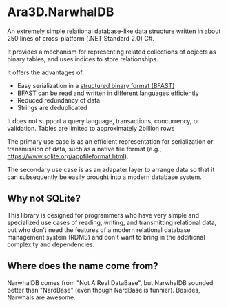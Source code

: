 # Ara3D.NarwhalDB

An extremely simple relational database-like data structure written in about 
250 lines of cross-platform (.NET Standard 2.0) C#. 

It provides a mechanism for representing related collections of objects 
as binary tables, and uses indices to store relationships. 

It offers the advantages of:

* Easy serialization in a [structured binary format (BFAST)](https://github.com/ara3d/ara3d/tree/main/src/Ara3D.Serialization.BFAST)
* BFAST can be read and written in different languages efficiently
* Reduced redundancy of data   
* Strings are deduplicated 

It does not support a query language, transactions, concurrency, 
or validation. Tables are limited to approximately 2billion rows

The primary use case is as an efficient representation for serialization 
or transmission of data, such as a native file format (e.g., 
https://www.sqlite.org/appfileformat.html). 

The secondary use case is as an adapater layer to arrange data so that 
it can subsequently be easily brought into a modern database system. 

## Why not SQLite? 

This library is designed for programmers who have very simple and specialized 
use cases of reading, writing, and transmitting relational data, but who don't
need the features of a modern relational database management system (RDMS) 
and don't want to bring in the additional complexity and dependencies. 

## Where does the name come from? 

NarwhalDB comes from "Not A Real DataBase", but NarwhalDB sounded better than 
"NardBase" (even though NardBase is funnier). Besides, Narwhals are awesome. 